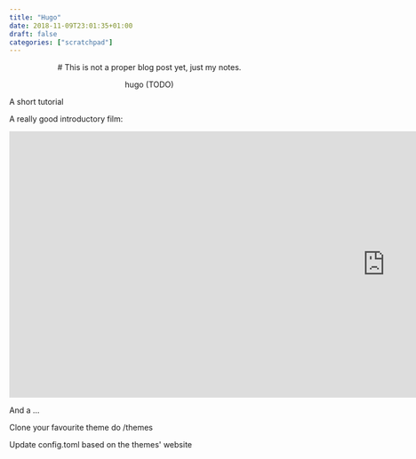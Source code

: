 ```yaml
---
title: "Hugo"
date: 2018-11-09T23:01:35+01:00
draft: false
categories: ["scratchpad"]
---
```


<center>
# This is not a proper blog post yet, just my notes.

hugo (TODO)
</center>

A short tutorial

A really good introductory film:

<iframe width="1351" height="480" src="https://www.youtube.com/embed/c7vpcqA6SEQ" frameborder="0" allow="accelerometer; autoplay; encrypted-media; gyroscope; picture-in-picture" allowfullscreen></iframe>


And a ...

Clone your favourite theme do /themes

Update config.toml based on the themes' website
